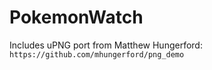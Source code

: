 # PokemonWatch

Includes uPNG port from Matthew Hungerford: `https://github.com/mhungerford/png_demo`
